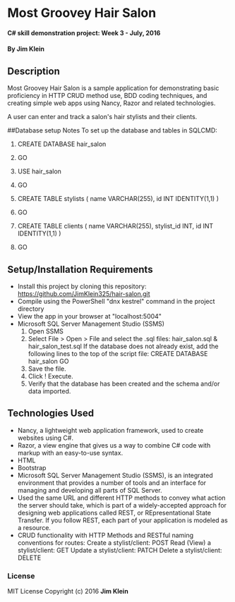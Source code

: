 # Most Groovey Hair Salon

#### C# skill demonstration project:  Week 3 - July, 2016

#### By Jim Klein

## Description

Most Groovey Hair Salon is a sample application for demonstrating basic proficiency in HTTP CRUD method use, BDD coding techniques, and creating simple web apps using Nancy, Razor and related technologies.

A user can enter and track a salon's hair stylists and their clients.

##Database setup Notes
To set up the database and tables in SQLCMD:

1. CREATE DATABASE hair_salon
2. GO

3. USE hair_salon

4. GO

5. CREATE TABLE stylists
(
	name VARCHAR(255),
	id INT IDENTITY(1,1)
	)

6. GO

7. CREATE TABLE clients
(
	name VARCHAR(255),
	stylist_id INT,
	id INT IDENTITY(1,1)
	)

8. GO

## Setup/Installation Requirements
* Install this project by cloning this repository:
    https://github.com/JimKlein325/hair-salon.git
* Compile using the PowerShell "dnx kestrel" command in the project directory
* View the app in your browser at "localhost:5004"
* Microsoft SQL Server Management Studio (SSMS)
    1. Open SSMS
    2. Select File > Open > File and select the .sql files: hair_salon.sql & hair_salon_test.sql
        If the database does not already exist, add the following lines to the top of the script file:
        CREATE DATABASE hair_salon
        GO
    3. Save the file.
    4. Click ! Execute.
    5. Verify that the database has been created and the schema and/or data imported.

## Technologies Used
* Nancy, a lightweight web application framework, used to create websites using C#.
* Razor, a view engine that gives us a way to combine C# code with markup with an easy-to-use syntax.
* HTML
* Bootstrap
* Microsoft SQL Server Management Studio (SSMS), is an integrated environment that provides a number of tools and an interface for managing and developing all parts of SQL Server.
* Used the same URL and different HTTP methods to convey what action the server should take, which is part of a widely-accepted approach for designing web applications called REST, or REpresentational State Transfer. If you follow REST, each part of your application is modeled as a resource.
* CRUD functionality with HTTP Methods and RESTful naming conventions for routes:
      Create a stylist/client: POST
      Read (View) a stylist/client: GET
      Update a stylist/client: PATCH
      Delete a stylist/client: DELETE



### License
MIT License  Copyright (c) 2016 **Jim Klein**
